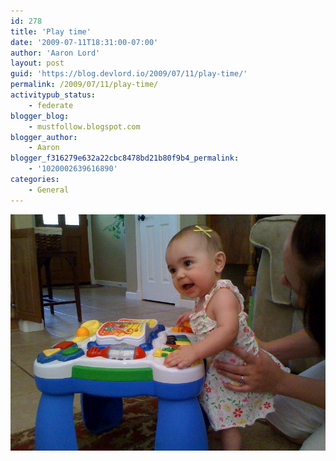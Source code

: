 ```yaml
---
id: 278
title: 'Play time'
date: '2009-07-11T18:31:00-07:00'
author: 'Aaron Lord'
layout: post
guid: 'https://blog.devlord.io/2009/07/11/play-time/'
permalink: /2009/07/11/play-time/
activitypub_status:
    - federate
blogger_blog:
    - mustfollow.blogspot.com
blogger_author:
    - Aaron
blogger_f316279e632a22cbc8478bd21b80f9b4_permalink:
    - '1020002639616890'
categories:
    - General
---
```


<p class="mobile-photo"><a href="/assets/img/2011/10/photo-773310.jpg"><img src="/assets/img/2011/10/photo-773310.jpg?w=300" border="0" alt="" /></a></p>